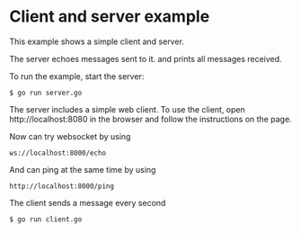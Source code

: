 # Client and server example

This example shows a simple client and server.

The server echoes messages sent to it.
and prints all messages received.

To run the example, start the server:

    $ go run server.go

The server includes a simple web client. To use the client, open
http://localhost:8080 in the browser and follow the instructions on the page.

Now can try websocket by using 

    ws://localhost:8000/echo

And can ping at the same time by using  

    http://localhost:8000/ping

The client sends a message every second

    $ go run client.go

